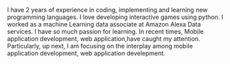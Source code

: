 I have 2 years of experience in coding, implementing and learning new programming languages. I love developing interactive games using python.
I worked as a machine Learning data associate at Amazon Alexa Data services.
I have so much passion for learning. In recent times, Mobile application development, web application,have caught my attention. Particularly, up next, I am focusing on the interplay among mobile application development, web application develepment.
